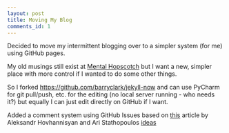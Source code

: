 ```yaml
---
layout: post
title: Moving My Blog
comments_id: 1
---
```


Decided to move my intermittent blogging over to a simpler system (for me) using GitHub pages.

My old musings still exist at [Mental Hopscotch](https://stigmergist.blogspot.com/) but I want a new, simpler place with more control if I wanted to do some other things.

So I forked https://github.com/barryclark/jekyll-now and can use PyCharm for git pull/push, etc. for the editing (no local server running - who needs it?) but equally I can just edit directly on GitHub if I want.

Added a comment system using GitHub Issues based on [this](https://www.aleksandrhovhannisyan.com/blog/jekyll-comment-system-github-issues/) article by Aleksandr Hovhannisyan and Ari Stathopoulos [ideas](https://aristath.github.io/blog/static-site-comments-using-github-issues-api)